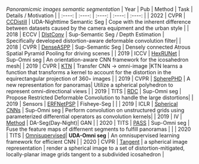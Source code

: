 *Panoramicmic images semantic segmentation*
| Year | Pub |  Method  | Task | Details / Motivation |
| :----: | :----: | :----: | :----: | :----: | 
| 2022 | CVPR | [CCDistill](https://openaccess.thecvf.com/content/CVPR2022/papers/Gao_Cross-Domain_Correlation_Distillation_for_Unsupervised_Domain_Adaptation_in_Nighttime_Semantic_CVPR_2022_paper.pdf) | UDA-Nighttime Semantic Seg | Cope with the inherent difference between datasets caused by the camera equipment and the urban style | 
| 2018 | ECCV | [DIstConv](https://openaccess.thecvf.com/content_ECCV_2018/papers/Keisuke_Tateno_Distortion-Aware_Convolutional_Filters_ECCV_2018_paper.pdf) | Sup-Semantic Seg / Depth Estimation | Specifically developed distortion-aware deformable convolution filter|
| 2018 | CVPR | [DenseASPP](https://openaccess.thecvf.com/content_cvpr_2018/papers/Yang_DenseASPP_for_Semantic_CVPR_2018_paper.pdf) | Sup-Semantic Seg | Densely connected Atrous Spatial Pyramid Pooling for driving scenes |
| 2019 | ICCV | [HexRUNet](https://openaccess.thecvf.com/content_ICCV_2019/papers/Zhang_Orientation-Aware_Semantic_Segmentation_on_Icosahedron_Spheres_ICCV_2019_paper.pdf) | Sup-Omni seg | An orientation-aware CNN framework for the icosahedron mesh|
| 2019 | CVPR | [KTN](https://openaccess.thecvf.com/content_CVPR_2019/papers/Su_Kernel_Transformer_Networks_for_Compact_Spherical_Convolution_CVPR_2019_paper.pdf) | Transfer CNN -> omni-image |KTN learns a function that transforms a kernel to account for the distortion in the equirectangular projection of 360◦ images |
| 2019 | CVPR | [SpherePHD](https://openaccess.thecvf.com/content_CVPR_2019/papers/Lee_SpherePHD_Applying_CNNs_on_a_Spherical_PolyHeDron_Representation_of_360deg_CVPR_2019_paper.pdf) | A new representation for panoramas| Utilize a spherical polyhedron to represent omni-directional views | 
| 2019 | TITS | [RDC](https://arxiv.org/pdf/1801.00708.pdf) | Sup-Omni seg | Propose Restricted Deformable Convolution to handle the large distortions|
| 2019 | Sensors | [ERFNetPSP](https://www.mdpi.com/1424-8220/19/3/503/htm) | Fisheye-Seg | |
| 2019 | ICLR | [Spherical CNNs](https://arxiv.org/pdf/1901.02039.pdf) | Sup-Omni seg | Perform convolution on unstructured grids using parameterized differential operators as convolution kernels|
| 2019 | IV | [Method](https://www.researchgate.net/profile/Kailun-Yang/publication/335497975_Bridging_the_Day_and_Night_Domain_Gap_for_Semantic_Segmentation/links/5d6b9a42458515088604c67c/Bridging-the-Day-and-Night-Domain-Gap-for-Semantic-Segmentation.pdf) | DA-Seg(Day-Night)| GAN |
| 2020 | TITS | [PASS](https://ieeexplore.ieee.org/document/8835049) | Sup-Omni seg | Fuse the feature maps of differnent segments to fulfill panoramas | | | 2020 | TITS | [Omnisupervised](https://www.researchgate.net/profile/Kailun-Yang/publication/345419595_Omnisupervised_Omnidirectional_Semantic_Segmentation/links/609daf06458515c2658cb643/Omnisupervised-Omnidirectional-Semantic-Segmentation.pdf)| **UDA-Omni seg** | An omnisupervised learning framework for efficient CNN | 
| 2020 | CVPR | [Tangent](https://openaccess.thecvf.com/content_CVPR_2020/papers/Eder_Tangent_Images_for_Mitigating_Spherical_Distortion_CVPR_2020_paper.pdf) | a spherical
image representation | render a spherical image to a set of distortion-mitigated, locally-planar image grids tangent to a subdivided icosahedron |
